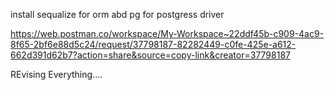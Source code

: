 
install sequalize for orm
abd 
pg for postgress driver


https://web.postman.co/workspace/My-Workspace~22ddf45b-c909-4ac9-8f65-2bf6e88d5c24/request/37798187-82282449-c0fe-425e-a612-662d391d62b7?action=share&source=copy-link&creator=37798187


REvising Everything....
